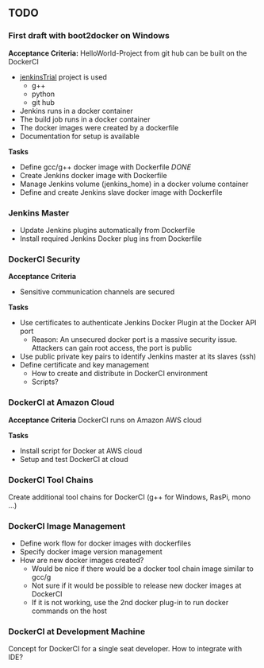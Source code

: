 ##  TODO
### First draft with boot2docker on Windows
**Acceptance Criteria:**
HelloWorld-Project from git hub can be built on the DockerCI
- [jenkinsTrial](https://github.com/icebear8/jenkinsTrial) project is used
  * g++
  * python
  * git hub
- Jenkins runs in a docker container
- The build job runs in a docker container
- The docker images were created by a dockerfile
- Documentation for setup is available

**Tasks**
- Define gcc/g++ docker image with Dockerfile
*DONE*
- Create Jenkins docker image with Dockerfile
- Manage Jenkins volume (jenkins_home) in a docker volume container
- Define and create Jenkins slave docker image with Dockerfile


### Jenkins Master
- Update Jenkins plugins automatically from Dockerfile
- Install required Jenkins Docker plug ins from Dockerfile

### DockerCI Security
**Acceptance Criteria**
- Sensitive communication channels are secured

**Tasks**
- Use certificates to authenticate Jenkins Docker Plugin at the Docker API port
  * Reason: An unsecured docker port is a massive security issue.
  Attackers can gain root access, the port is public
- Use public private key pairs to identify Jenkins master at its slaves (ssh)
- Define certificate and key management
  * How to create and distribute in DockerCI environment
  * Scripts?

### DockerCI at Amazon Cloud
**Acceptance Criteria**
DockerCI runs on Amazon AWS cloud

**Tasks**
- Install script for Docker at AWS cloud
- Setup and test DockerCI at cloud

### DockerCI Tool Chains
Create additional tool chains for DockerCI (g++ for Windows, RasPi, mono ...)

### DockerCI Image Management
- Define work flow for docker images with dockerfiles
- Specify docker image version management
- How are new docker images created?
  * Would be nice if there would be a docker tool chain image similar to gcc/g
  * Not sure if it would be possible to release new docker images at DockerCI
  * If it is not working, use the 2nd docker plug-in to run docker commands on the host

### DockerCI at Development Machine
Concept for DockerCI for a single seat developer. How to integrate with IDE?
